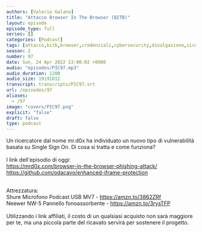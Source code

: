 ```yaml
---
authors: [Valerio Galano]
title: "Attacco Browser In The Browser (BITB)"
layout: episode
episode_type: full
series: []
categories: [Podcast]
tags: [attacco,bitb,browser,credenziali,cybersecurity,divulgazione,sicurezza,sso,vulnerabilità]
season: 2
number: 97
date: Sun, 24 Apr 2022 13:00:02 +0000
audio: "episodes/PIC97.mp3"
audio_duration: 1200
audio_size: 19191012
transcript: transcripts/PIC97.srt
url: /episodes/97
aliases: 
  - /97
image: "covers/PIC97.png"
explicit: "false"
draft: false
type: podcast
---
```

Un ricercatore dal nome mr.d0x ha individuato un nuovo tipo di vulnerabilità basata su Single Sign On. Di cosa si tratta e come funziona?<br />
<br />
I link dell'episodio di oggi: <br />
<a href="https://mrd0x.com/browser-in-the-browser-phishing-attack/" rel="noopener">https://mrd0x.com/browser-in-the-browser-phishing-attack/</a> <br />
<a href="https://github.com/odacavo/enhanced-iframe-protection" rel="noopener">https://github.com/odacavo/enhanced-iframe-protection</a> <br />
<br />




Attrezzatura:<br />
Shure Microfono Podcast USB MV7 - <a href="https://amzn.to/3862ZRf" rel="noopener">https://amzn.to/3862ZRf</a> <br />
Neewer NW-5 Pannello fonoassorbente - <a href="https://amzn.to/3rysTFP" rel="noopener">https://amzn.to/3rysTFP</a> <br />
<br />
Utilizzando i link affiliati, il costo di un qualsiasi acquisto non sarà maggiore per te, ma una piccola parte del ricavato servirà per sostenere il progetto.<br />
<br />






